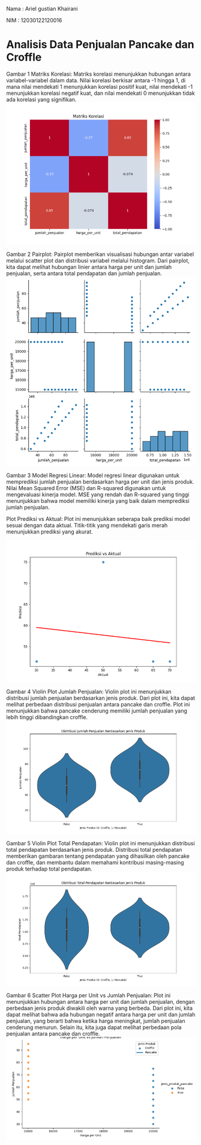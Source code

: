 Nama : Ariel gustian Khairani

NIM : 12030122120016
# Analisis Data Penjualan Pancake dan Croffle


Gambar 1 
Matriks Korelasi: Matriks korelasi menunjukkan hubungan antara variabel-variabel dalam data. Nilai korelasi berkisar antara -1 hingga 1, di mana nilai mendekati 1 menunjukkan korelasi positif kuat, nilai mendekati -1 menunjukkan korelasi negatif kuat, dan nilai mendekati 0 menunjukkan tidak ada korelasi yang signifikan.
![alt_text](https://github.com/ArielGustianKhairani/TUGASUAS-ARIELGUSTIANKHAIRANI-AKUNTANSI-0016/blob/main/Figure_1.png?raw=true) 

Gambar 2 
Pairplot: Pairplot memberikan visualisasi hubungan antar variabel melalui scatter plot dan distribusi variabel melalui histogram. Dari pairplot, kita dapat melihat hubungan linier antara harga per unit dan jumlah penjualan, serta antara total pendapatan dan jumlah penjualan.
![alt text](https://github.com/ArielGustianKhairani/TUGASUAS-ARIELGUSTIANKHAIRANI-AKUNTANSI-0016/blob/main/Figure_2.png?raw=true)

Gambar 3
Model Regresi Linear: Model regresi linear digunakan untuk memprediksi jumlah penjualan berdasarkan harga per unit dan jenis produk. Nilai Mean Squared Error (MSE) dan R-squared digunakan untuk mengevaluasi kinerja model. MSE yang rendah dan R-squared yang tinggi menunjukkan bahwa model memiliki kinerja yang baik dalam memprediksi jumlah penjualan.

Plot Prediksi vs Aktual: Plot ini menunjukkan seberapa baik prediksi model sesuai dengan data aktual. Titik-titik yang mendekati garis merah menunjukkan prediksi yang akurat.

![alt text](https://github.com/ArielGustianKhairani/TUGASUAS-ARIELGUSTIANKHAIRANI-AKUNTANSI-0016/blob/main/Figure_3.png?raw=true)

Gambar 4 
Violin Plot Jumlah Penjualan: Violin plot ini menunjukkan distribusi jumlah penjualan berdasarkan jenis produk. Dari plot ini, kita dapat melihat perbedaan distribusi penjualan antara pancake dan croffle. Plot ini menunjukkan bahwa pancake cenderung memiliki jumlah penjualan yang lebih tinggi dibandingkan croffle.
![alt text](https://github.com/ArielGustianKhairani/TUGASUAS-ARIELGUSTIANKHAIRANI-AKUNTANSI-0016/blob/main/Figure_4.png?raw=true)

Gambar 5
Violin Plot Total Pendapatan: Violin plot ini menunjukkan distribusi total pendapatan berdasarkan jenis produk. Distribusi total pendapatan memberikan gambaran tentang pendapatan yang dihasilkan oleh pancake dan croffle, dan membantu dalam memahami kontribusi masing-masing produk terhadap total pendapatan.
![alt text](https://github.com/ArielGustianKhairani/TUGASUAS-ARIELGUSTIANKHAIRANI-AKUNTANSI-0016/blob/main/Figure_5.png?raw=true)

Gambar 6
Scatter Plot Harga per Unit vs Jumlah Penjualan: Plot ini menunjukkan hubungan antara harga per unit dan jumlah penjualan, dengan perbedaan jenis produk diwakili oleh warna yang berbeda. Dari plot ini, kita dapat melihat bahwa ada hubungan negatif antara harga per unit dan jumlah penjualan, yang berarti bahwa ketika harga meningkat, jumlah penjualan cenderung menurun. Selain itu, kita juga dapat melihat perbedaan pola penjualan antara pancake dan croffle.
![alt text](https://github.com/ArielGustianKhairani/TUGASUAS-ARIELGUSTIANKHAIRANI-AKUNTANSI-0016/blob/main/Figure_6.png?raw=true)

